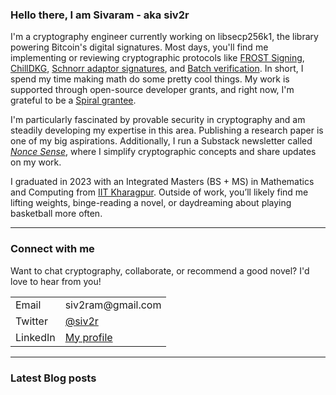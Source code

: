 ### Hello there, I am Sivaram - aka siv2r
I'm a cryptography engineer currently working on libsecp256k1, the library powering Bitcoin's digital signatures. Most days, you'll find me implementing or reviewing cryptographic protocols like [FROST Signing](https://github.com/siv2r/bip-frost-signing), [ChillDKG](https://github.com/BlockstreamResearch/bip-frost-dkg/commits/master?author=siv2r), [Schnorr adaptor signatures](https://github.com/BlockstreamResearch/secp256k1-zkp/pull/299), and [Batch verification](https://github.com/bitcoin-core/secp256k1). In short, I spend my time making math do some pretty cool things. My work is supported through open-source developer grants, and right now, I'm grateful to be a [Spiral grantee](https://x.com/spiralbtc/status/1813233378042474520).

I'm particularly fascinated by provable security in cryptography and am steadily developing my expertise in this area. Publishing a research paper is one of my big aspirations. Additionally, I run a Substack newsletter called [*Nonce Sense*](https://siv2r.substack.com/), where I simplify cryptographic concepts and share updates on my work.

I graduated in 2023 with an Integrated Masters (BS + MS) in Mathematics and Computing from [IIT Kharagpur](https://www.iitkgp.ac.in/). Outside of work, you’ll likely find me lifting weights, binge-reading a novel, or daydreaming about playing basketball more often.

---

### Connect with me
Want to chat cryptography, collaborate, or recommend a good novel? I'd love to hear from you!

<table>
  <tr><td>Email</td><td>siv2ram@gmail.com</td></tr>
  <tr><td>Twitter</td><td><a href="https://twitter.com/siv2r">@siv2r</a></td></tr>
  <tr><td>LinkedIn</td><td><a href="https://www.linkedin.com/in/siv2ram/">My profile</a></td></tr>
</table>

---

### Latest Blog posts
<!-- BLOG-POSTS:START -->
<!-- BLOG-POSTS:END -->